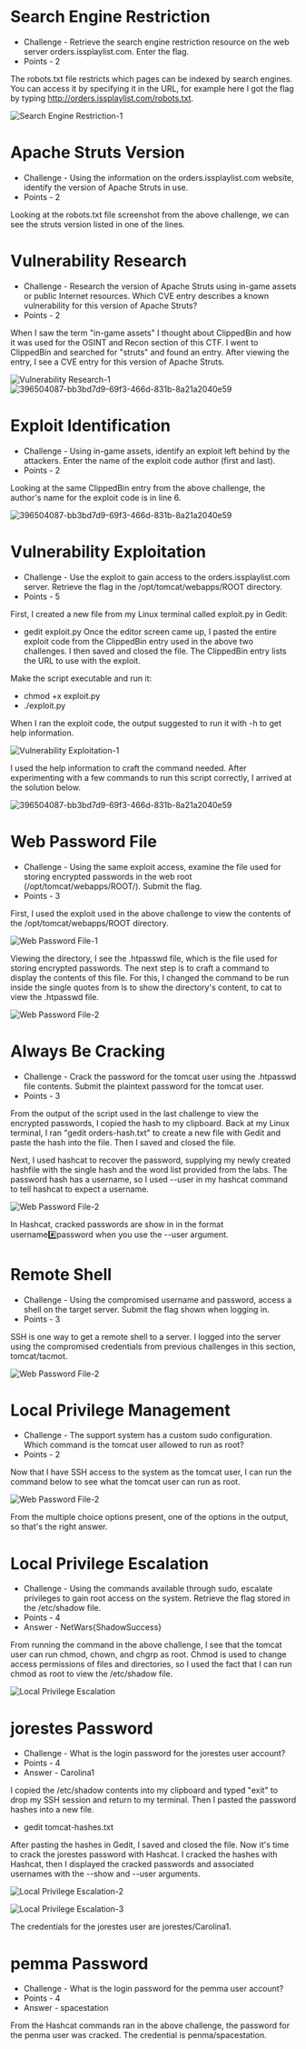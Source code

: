 # Search Engine Restriction

* Challenge - Retrieve the search engine restriction resource on the web server orders.issplaylist.com. Enter the flag.
* Points - 2

The robots.txt file restricts which pages can be indexed by search engines. You can access it by specifying it in the URL, for example here I got the flag by typing http://orders.issplaylist.com/robots.txt. 

![Search Engine Restriction-1](https://github.com/user-attachments/assets/0a83be58-0472-48f3-b8a8-ebd628f8e1c2)


# Apache Struts Version

* Challenge - Using the information on the orders.issplaylist.com website, identify the version of Apache Struts in use.
* Points - 2

Looking at the robots.txt file screenshot from the above challenge, we can see the struts version listed in one of the lines.  


# Vulnerability Research

* Challenge - Research the version of Apache Struts using in-game assets or public Internet resources. Which CVE entry describes a known vulnerability for this version of Apache Struts?
* Points - 2

When I saw the term "in-game assets" I thought about ClippedBin and how it was used for the OSINT and Recon section of this CTF. I went to ClippedBin and searched for "struts" and found an entry. After viewing the entry, I see a CVE entry for this version of Apache Struts. 

![Vulnerability Research-1](https://github.com/user-attachments/assets/7c1b2a92-f370-477e-8826-a1646eb964d7)
![396504087-bb3bd7d9-69f3-466d-831b-8a21a2040e59](https://github.com/user-attachments/assets/9dc83e9c-0151-44e5-96d7-751bf4e65ade)


# Exploit Identification

* Challenge - Using in-game assets, identify an exploit left behind by the attackers. Enter the name of the exploit code author (first and last).
* Points - 2

Looking at the same ClippedBin entry from the above challenge, the author's name for the exploit code is in line 6. 

![396504087-bb3bd7d9-69f3-466d-831b-8a21a2040e59](https://github.com/user-attachments/assets/a86beb50-9928-481a-8bbf-8b3572827fba)


# Vulnerability Exploitation

* Challenge - Use the exploit to gain access to the orders.issplaylist.com server. Retrieve the flag in the /opt/tomcat/webapps/ROOT directory.
* Points - 5

First, I created a new file from my Linux terminal called exploit.py in Gedit:
* gedit exploit.py
Once the editor screen came up, I pasted the entire exploit code from the ClippedBin entry used in the above two challenges. I then saved and closed the file. The ClippedBin entry lists the URL to use with the exploit.

Make the script executable and run it:
* chmod +x exploit.py
* ./exploit.py

When I ran the exploit code, the output suggested to run it with -h to get help information. 

![Vulnerability Exploitation-1](https://github.com/user-attachments/assets/69de6b86-a332-4cdc-9884-77fdcd6c5d24)

I used the help information to craft the command needed. After experimenting with a few commands to run this script correctly, I arrived at the solution below.

![396504087-bb3bd7d9-69f3-466d-831b-8a21a2040e59](https://github.com/user-attachments/assets/45d1da2b-8b0a-4d60-878e-515232c9f6b6)


# Web Password File

* Challenge - Using the same exploit access, examine the file used for storing encrypted passwords in the web root (/opt/tomcat/webapps/ROOT/). Submit the flag.
* Points - 3

First, I used the exploit used in the above challenge to view the contents of the /opt/tomcat/webapps/ROOT directory. 

![Web Password File-1](https://github.com/user-attachments/assets/add431f3-840d-4b4b-87a1-b407284f90f5)

Viewing the directory, I see the .htpasswd file, which is the file used for storing encrypted passwords. The next step is to craft a command to display the contents of this file. For this, I changed the command to be run inside the single quotes from ls to show the directory's content, to cat to view the .htpasswd file.

![Web Password File-2](https://github.com/user-attachments/assets/700eccf0-5aa6-4d1e-a18e-34e73e65a742)


# Always Be Cracking

* Challenge - Crack the password for the tomcat user using the .htpasswd file contents. Submit the plaintext password for the tomcat user.
* Points - 3

From the output of the script used in the last challenge to view the encrypted passwords, I copied the hash to my clipboard. Back at my Linux terminal, I ran "gedit orders-hash.txt" to create a new file with Gedit and paste the hash into the file. Then I saved and closed the file. 

Next, I used hashcat to recover the password, supplying my newly created hashfile with the single hash and the word list provided from the labs. The password hash has a username, so I used --user in my hashcat command to tell hashcat to expect a username. 

![Web Password File-2](https://github.com/user-attachments/assets/d31ebb94-d51d-465a-9abc-d8f83ef03357)

In Hashcat, cracked passwords are show in in the format username:hash:password when you use the --user argument. 

# Remote Shell

* Challenge - Using the compromised username and password, access a shell on the target server. Submit the flag shown when logging in.
* Points - 3

SSH is one way to get a remote shell to a server. I logged into the server using the compromised credentials from previous challenges in this section, tomcat/tacmot. 

![Web Password File-2](https://github.com/user-attachments/assets/82b5a4b5-4801-4c87-a32b-1e02602a4abd)


# Local Privilege Management

* Challenge - The support system has a custom sudo configuration. Which command is the tomcat user allowed to run as root?
* Points - 2

Now that I have SSH access to the system as the tomcat user, I can run the command below to see what the tomcat user can run as root.  

![Web Password File-2](https://github.com/user-attachments/assets/30ef4cd3-67e7-41ee-840d-6431884d8418)

From the multiple choice options present, one of the options in the output, so that's the right answer.


# Local Privilege Escalation

* Challenge - Using the commands available through sudo, escalate privileges to gain root access on the system. Retrieve the flag stored in the /etc/shadow file.
* Points - 4
* Answer - NetWars{ShadowSuccess}

From running the command in the above challenge, I see that the tomcat user can run chmod, chown, and chgrp as root. Chmod is used to change access permissions of files and directories, so I used the fact that I can run chmod as root to view the /etc/shadow file. 

![Local Privilege Escalation](https://github.com/user-attachments/assets/ac395b16-77da-43f0-99e7-d485ad417efb)


# jorestes Password

* Challenge - What is the login password for the jorestes user account?
* Points - 4
* Answer - Carolina1

I copied the /etc/shadow contents into my clipboard and typed "exit" to drop my SSH session and return to my terminal. Then I pasted the password hashes into a new file.
* gedit tomcat-hashes.txt

After pasting the hashes in Gedit, I saved and closed the file. Now it's time to crack the jorestes password with Hashcat. I cracked the hashes with Hashcat, then I displayed the cracked passwords and associated usernames with the --show and --user arguments.

![Local Privilege Escalation-2](https://github.com/user-attachments/assets/758754f4-5125-414c-90f5-6d4f8b29f24b)

![Local Privilege Escalation-3](https://github.com/user-attachments/assets/c0623290-2e2c-4b13-8d89-a1e78ae52ccd)

The credentials for the jorestes user are jorestes/Carolina1. 


# pemma Password

* Challenge - What is the login password for the pemma user account?
* Points - 4
* Answer - spacestation

From the Hashcat commands ran in the above challenge, the password for the penma user was cracked. The credential is penma/spacestation. 
